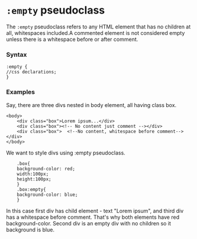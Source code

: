 # `:empty` pseudoclass

The `:empty` pseudoclass refers to any HTML element that has no children at all, whitespaces included.A commented element is not considered empty unless there is a whitespace before or after comment.

### Syntax

	:empty {
    //css declarations;
	}

### Examples

Say, there are three divs nested in body element, all having class box.

	<body>
		<div class="box">Lorem ipsum...</div>
		<div class="box"><!-- No content just comment --></div>
		<div class="box">  <!--No content, whitespace before comment--></div>
	</body>

We want to style divs using :empty pseudoclass. 

		.box{
		background-color: red;
		width:100px;
		height:100px;
		}
		.box:empty{
	  	background-color: blue;
		}
		
In this case first div has child element - text  "Lorem ipsum", and third div has a whitespace before comment. That's why both elements have red background-color. Second div is an empty div with no children so it background is blue.

	





